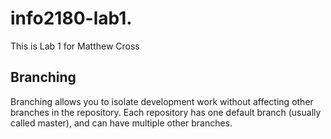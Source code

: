 # info2180-lab1.
This is Lab 1 for Matthew Cross

## Branching
Branching allows you to isolate development work without
affecting other branches in the repository. Each repository
has one default branch (usually called master), and can have
multiple other branches.
